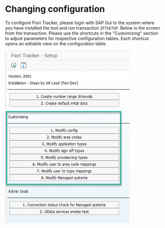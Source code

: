 # Changing configuration

To configure Fiori Tracker, please login with SAP Gui to the system where you have installed the tool and run transaction `ZFTSETUP`. Below is the screen from the transaction. Please use the shortcuts in the "Customizing" section to adjust parameters for respective configuration tables. Each shortcut opens an editable view on the configuration table.

![](res/zftsetup.png)
